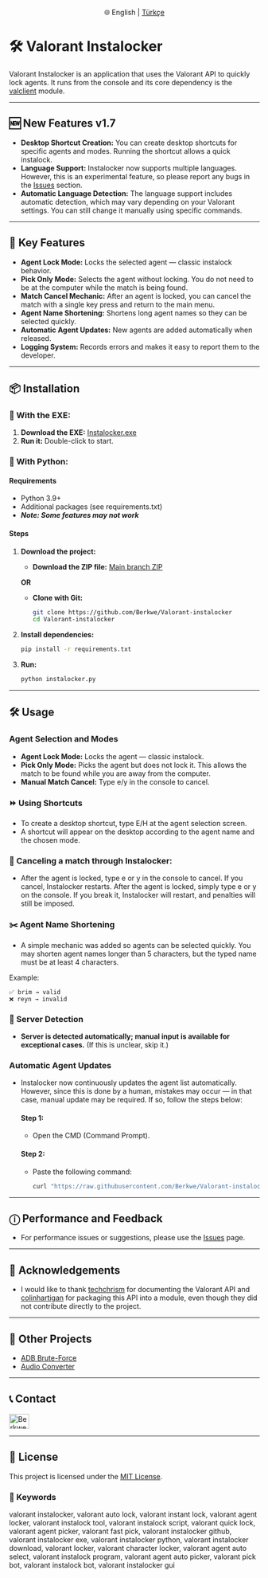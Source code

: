 <p align="center">
      🌐 English | <a href=https://github.com/Berkwe/Valorant-instalocker/blob/Newmain/readme.tr.md>Türkçe</a>
</p>


# 🛠️ Valorant Instalocker

Valorant Instalocker is an application that uses the Valorant API to quickly lock agents. It runs from the console and its core dependency is the [valclient](https://github.com/colinhartigan/valclient.py) module.

---

## 🆕 New Features v1.7

* **Desktop Shortcut Creation:** You can create desktop shortcuts for specific agents and modes. Running the shortcut allows a quick instalock.
* **Language Support:** Instalocker now supports multiple languages. However, this is an experimental feature, so please report any bugs in the [Issues](https://github.com/Berkwe/Valorant-instalocker/issues) section.  
* **Automatic Language Detection:** The language support includes automatic detection, which may vary depending on your Valorant settings. You can still change it manually using specific commands.

---

## 🚀 Key Features

* **Agent Lock Mode:** Locks the selected agent — classic instalock behavior.
* **Pick Only Mode:** Selects the agent without locking. You do not need to be at the computer while the match is being found.
* **Match Cancel Mechanic:** After an agent is locked, you can cancel the match with a single key press and return to the main menu.
* **Agent Name Shortening:** Shortens long agent names so they can be selected quickly.
* **Automatic Agent Updates:** New agents are added automatically when released.
* **Logging System:** Records errors and makes it easy to report them to the developer.

---

## 📦 Installation

### 💾 With the EXE:

1. **Download the EXE:**
   [Instalocker.exe](https://github.com/Berkwe/Valorant-instalocker/releases/latest/download/Instalocker.exe)
2. **Run it:** Double-click to start.

### 🐍 With Python:

#### Requirements

* Python 3.9+
* Additional packages (see requirements.txt)
* ***Note: Some features may not work***

#### Steps

1. **Download the project:**

   * **Download the ZIP file:** [Main branch ZIP](https://github.com/Berkwe/Valorant-instalocker/archive/refs/heads/main.zip)

   **OR**

   * **Clone with Git:**

     ```bash
     git clone https://github.com/Berkwe/Valorant-instalocker
     cd Valorant-instalocker
     ```
2. **Install dependencies:**

   ```bash
   pip install -r requirements.txt
   ```
3. **Run:**

   ```bash
   python instalocker.py
   ```

---

## 🛠️ Usage

### Agent Selection and Modes

* **Agent Lock Mode:** Locks the agent — classic instalock.
* **Pick Only Mode:** Picks the agent but does not lock it. This allows the match to be found while you are away from the computer.
* **Manual Match Cancel:** Type e/y in the console to cancel.

### ⏩ Using Shortcuts

* To create a desktop shortcut, type E/H at the agent selection screen.
* A shortcut will appear on the desktop according to the agent name and the chosen mode.

### 🚫 Canceling a match through Instalocker:

* After the agent is locked, type e or y in the console to cancel. If you cancel, Instalocker restarts. After the agent is locked, simply type e or y on the console. If you break it, Instalocker will restart, and penalties will still be imposed.

### ✂️ Agent Name Shortening

* A simple mechanic was added so agents can be selected quickly. You may shorten agent names longer than 5 characters, but the typed name must be at least 4 characters.

Example:

```text
✅ brim → valid
❌ reyn → invalid
```

### 🔄 Server Detection

* **Server is detected automatically; manual input is available for exceptional cases.** (If this is unclear, skip it.)

### Automatic Agent Updates

* Instalocker now continuously updates the agent list automatically. However, since this is done by a human, mistakes may occur — in that case, manual update may be required. If so, follow the steps below:

  #### Step 1:

  * Open the CMD (Command Prompt).

  #### Step 2:

  * Paste the following command:

    ```bash
    curl "https://raw.githubusercontent.com/Berkwe/Valorant-instalocker/refs/heads/Newmain/agents.json" > %LOCALAPPDATA%\VALORANT\agents.json
    ```

---

## ⓘ Performance and Feedback

* For performance issues or suggestions, please use the [Issues](https://github.com/Berkwe/Valorant-instalocker/issues) page.

---

## 🖤 Acknowledgements

* I would like to thank [techchrism](https://github.com/techchrism) for documenting the Valorant API and [colinhartigan](https://github.com/colinhartigan) for packaging this API into a module, even though they did not contribute directly to the project.
---

## 🌟 Other Projects

* [ADB Brute-Force](https://github.com/Berkwe/ADB-bruteforce)
* [Audio Converter](https://github.com/Berkwe/Audio-converter)

---

## 📞 Contact

<a href="https://discord.gg/Xagnh5aYSy" target="blank"><img align="center" src="https://raw.githubusercontent.com/rahuldkjain/github-profile-readme-generator/master/src/images/icons/Social/discord.svg" alt="Berkwe" height="30" width="40" /></a>

---

## 📝 License

This project is licensed under the [MIT License](https://github.com/Berkwe/Valorant-instalocker/blob/main/LICENSE).

### 🔑 Keywords
valorant instalocker, valorant auto lock, valorant instant lock, valorant agent locker, valorant instalock tool, valorant instalock script, valorant quick lock, valorant agent picker, valorant fast pick, valorant instalocker github, valorant instalocker exe, valorant instalocker python, valorant instalocker download, valorant locker, valorant character locker, valorant agent auto select, valorant instalock program, valorant agent auto picker, valorant pick bot, valorant instalock bot, valorant instalocker gui
